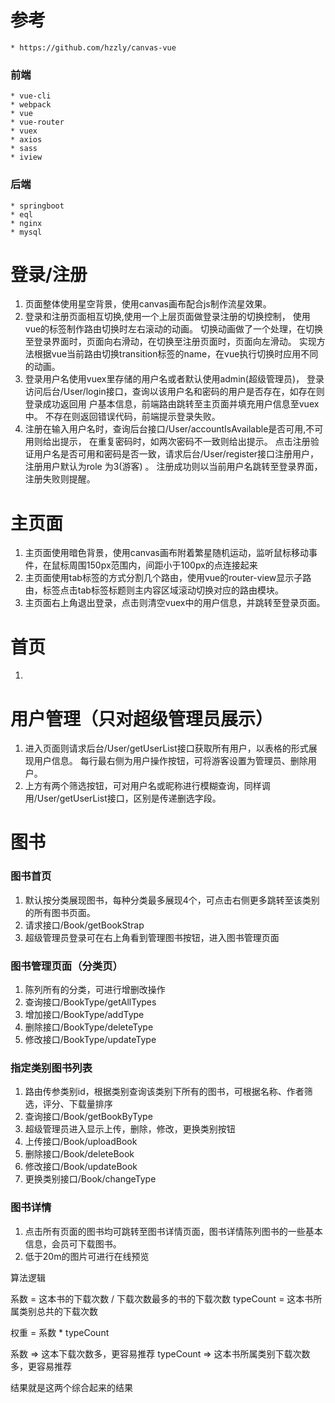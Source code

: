 # 参考
    * https://github.com/hzzly/canvas-vue
### 前端
    * vue-cli
    * webpack
    * vue
    * vue-router
    * vuex
    * axios
    * sass
    * iview
    
### 后端
    * springboot
    * eql
    * nginx
    * mysql

# 登录/注册

1. 页面整体使用星空背景，使用canvas画布配合js制作流星效果。
2. 登录和注册页面相互切换,使用一个上层页面做登录注册的切换控制，
使用vue的<transition></transition>标签制作路由切换时左右滚动的动画。
切换动画做了一个处理，在切换至登录界面时，页面向右滑动，在切换至注册页面时，页面向左滑动。
实现方法根据vue当前路由切换transition标签的name，在vue执行切换时应用不同的动画。
3. 登录用户名使用vuex里存储的用户名或者默认使用admin(超级管理员)，
登录访问后台/User/login接口，查询以该用户名和密码的用户是否存在，如存在则登录成功返回用
户基本信息，前端路由跳转至主页面并填充用户信息至vuex中。
不存在则返回错误代码，前端提示登录失败。
4. 注册在输入用户名时，查询后台接口/User/accountIsAvailable是否可用,不可用则给出提示，
在重复密码时，如两次密码不一致则给出提示。
点击注册验证用户名是否可用和密码是否一致，请求后台/User/register接口注册用户，注册用户默认为role 为3(游客) 。
注册成功则以当前用户名跳转至登录界面，注册失败则提醒。

# 主页面

1. 主页面使用暗色背景，使用canvas画布附着繁星随机运动，监听鼠标移动事件，在鼠标周围150px范围内，间距小于100px的点连接起来
2. 主页面使用tab标签的方式分割几个路由，使用vue的router-view显示子路由，标签点击tab标签标题则主内容区域滚动切换对应的路由模块。
3. 主页面右上角退出登录，点击则清空vuex中的用户信息，并跳转至登录页面。
   
# 首页
1. 
   
# 用户管理（只对超级管理员展示）

1. 进入页面则请求后台/User/getUserList接口获取所有用户，以表格的形式展现用户信息。
每行最右侧为用户操作按钮，可将游客设置为管理员、删除用户。
2. 上方有两个筛选按钮，可对用户名或昵称进行模糊查询，同样调用/User/getUserList接口，区别是传递删选字段。

# 图书

### 图书首页
1. 默认按分类展现图书，每种分类最多展现4个，可点击右侧更多跳转至该类别的所有图书页面。
2. 请求接口/Book/getBookStrap
3. 超级管理员登录可在右上角看到管理图书按钮，进入图书管理页面

### 图书管理页面（分类页）

1. 陈列所有的分类，可进行增删改操作
2. 查询接口/BookType/getAllTypes
3. 增加接口/BookType/addType
4. 删除接口/BookType/deleteType
5. 修改接口/BookType/updateType

### 指定类别图书列表

1. 路由传参类别id，根据类别查询该类别下所有的图书，可根据名称、作者筛选，评分、下载量排序
2. 查询接口/Book/getBookByType
3. 超级管理员进入显示上传，删除，修改，更换类别按钮
4. 上传接口/Book/uploadBook
5. 删除接口/Book/deleteBook
6. 修改接口/Book/updateBook
7. 更换类别接口/Book/changeType

### 图书详情

1. 点击所有页面的图书均可跳转至图书详情页面，图书详情陈列图书的一些基本信息，会员可下载图书。
2. 低于20m的图片可进行在线预览



算法逻辑


系数 = 这本书的下载次数 / 下载次数最多的书的下载次数
typeCount = 这本书所属类别总共的下载次数

权重 = 系数 * typeCount

系数 => 这本下载次数多，更容易推荐
typeCount => 这本书所属类别下载次数多，更容易推荐

结果就是这两个综合起来的结果

